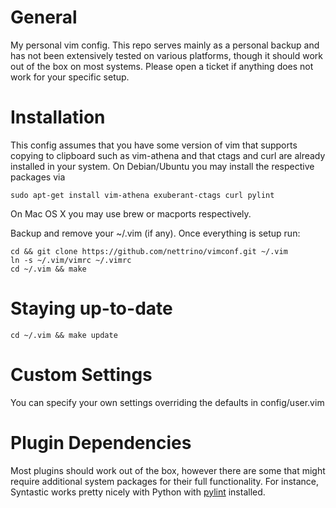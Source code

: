 General
=======

My personal vim config. This repo serves mainly as a personal backup and has
not been extensively tested on various platforms, though it should work out
of the box on most systems. Please open a ticket if anything does not work
for your specific setup.

Installation
============

This config assumes that you have some version of vim that supports copying
to clipboard such as vim-athena and that ctags and curl are already installed
in your system. On Debian/Ubuntu you may install the respective packages via

    sudo apt-get install vim-athena exuberant-ctags curl pylint

On Mac OS X you may use brew or macports respectively.


Backup and remove your ~/.vim (if any). Once everything is setup run:

    cd && git clone https://github.com/nettrino/vimconf.git ~/.vim
    ln -s ~/.vim/vimrc ~/.vimrc
    cd ~/.vim && make

Staying up-to-date
==================

    cd ~/.vim && make update

Custom Settings
===============

You can specify your own settings overriding the defaults in config/user.vim

Plugin Dependencies
===================

Most plugins should work out of the box, however there are some that might require
additional system packages for their full functionality. For instance, Syntastic
works pretty nicely with Python with <a href="https://www.pylint.org/#install"
target="_blank">pylint</a> installed.
